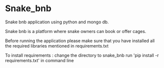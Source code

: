 # Snake_bnb
Snake bnb application using python and mongo db.

Snake bnb is a platform where snake owners can book or offer cages.

Before running the application please make sure that you have 
installed all the required libraries mentioned in requirements.txt

To install requirements:
	change the directory to snake_bnb
	run 'pip install -r requirements.txt' in command line